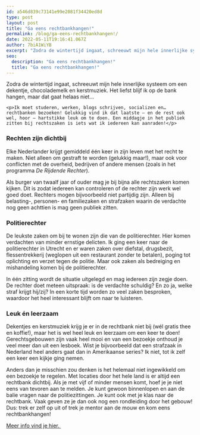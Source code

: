 ```yaml
---
id: a546d839c73141e99e2081f34420ed8d
type: post
layout: post
title: "Ga eens rechtbankhangen!"
permalink: /blog/ga-eens-rechtbankhangen!/
date: 2022-05-11T19:16:41.067Z
author: 7biA1WiYB
excerpt: "Zodra de wintertijd ingaat, schreeuwt mijn hele innerlijke systeem om een dekentje, chocolademelk en kerstmuziek. Het liefst blijf ik op de bank hangen, maar dat gaat helaas niet...  "
seo:
  description: "Ga eens rechtbankhangen!"
  title: "Ga eens rechtbankhangen!"
---
```

Zodra de wintertijd ingaat, schreeuwt mijn hele innerlijke systeem om een dekentje, chocolademelk en kerstmuziek. Het liefst blijf ik op de bank hangen, maar dat gaat helaas niet...  

    <p>Ik moet studeren, werken, blogs schrijven, socializen en… rechtbanken bezoeken! Gelukkig vind ik dat laatste – en de rest ook wel, hoor – hartstikke leuk om te doen. Een middagje in het publiek zitten bij rechtszaken is iets wat ik iedereen kan aanraden!</p>
<h3>Rechten zijn dichtbij</h3>
<p>Elke Nederlander krijgt gemiddeld één keer in zijn leven met het recht te maken. Niet alleen om gestraft te worden (gelukkig maar!), maar ook voor conflicten met de overheid, bedrijven of andere mensen (zoals in het programma <em>De Rijdende Rechter</em>). </p>
<p>Als burger van twaalf jaar of ouder mag je bij bijna alle rechtszaken komen kijken. Dit is zodat iedereen kan controleren of de rechter zijn werk wel goed doet. Rechters mogen bijvoorbeeld niet partijdig zijn. Alleen bij belasting-, personen- en familiezaken en strafzaken waarin de verdachte nog geen achttien is mag geen publiek zitten.</p>
<h3>Politierechter</h3>
<p>De leukste zaken om bij te wonen zijn die van de politierechter. Hier komen verdachten van minder ernstige delicten. Ik ging een keer naar de politierechter in Utrecht en er waren zaken over diefstal, drugsbezit, flessentrekkerij (weglopen uit een restaurant zonder te betalen), poging tot oplichting en verzet tegen de politie. Maar ook zaken als bedreiging en mishandeling komen bij de politierechter. </p>
<p>In één zitting wordt de situatie uitgelegd en mag iedereen zijn zegje doen. De rechter doet meteen uitspraak: is de verdachte schuldig? En zo ja, welke straf krijgt hij/zij? In een korte tijd worden zo veel zaken besproken, waardoor het heel interessant blijft om naar te luisteren.</p>
<h3>Leuk én leerzaam</h3>
<p>Dekentjes en kerstmuziek krijg je er in de rechtbank niet bij (wél gratis thee en koffie!), maar het is wel heel leuk en leerzaam om een keer te doen! Gerechtsgebouwen zijn vaak heel mooi en van een bezoekje onthoud je veel meer dan uit een lesboek. Wist je bijvoorbeeld dat een strafzaak in Nederland heel anders gaat dan in Amerikaanse series? Ik niet, tot ik zelf een keer een kijkje ging nemen.</p>
<p>Anders dan je misschien zou denken is het helemaal niet ingewikkeld om een bezoekje te regelen. Met locaties door het hele land is er altijd een rechtbank dichtbij. Als je met vijf of minder mensen komt, hoef je je niet eens van tevoren aan te melden. Je kunt gewoon binnenlopen en aan de balie vragen naar de politiezittingen. Je kunt ook met je klas naar de rechtbank. Vaak geven ze je dan ook nog een rondleiding door het gebouw! Dus: trek er zelf op uit of trek je mentor aan de mouw en kom eens rechtbankhangen!</p>
<p><a href="https://www.rechtspraak.nl/Uw-Situatie/Naar-de-rechter/Zitting-bijwonen" target="_blank">Meer info vind je hier. </a></p>
<p> </p>  

